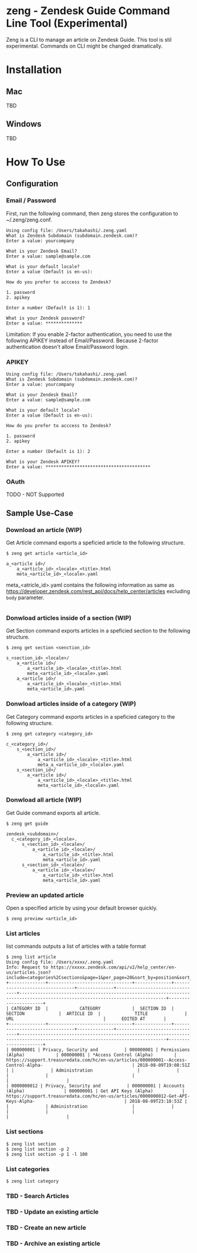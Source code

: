 # zeng - Zendesk Guide Command Line Tool (Experimental)

Zeng is a CLI to manage an article on Zendesk Guide.
This tool is stil experimental. Commands on CLI might be changed dramatically.

# Installation

## Mac

TBD

## Windows

TBD

# How To Use

## Configuration

### Email / Password
First, run the following command, then zeng stores the configuration to ~/.zeng/zeng.conf.

```
Using config file: /Users/takahashi/.zeng.yaml
What is Zendesk Subdomain (subdomain.zendesk.com)?
Enter a value: yourcompany

What is your Zendesk Email?
Enter a value: sample@sample.com

What is your default locale?
Enter a value (Default is en-us):

How do you prefer to acccess to Zendesk?

1. password
2. apikey

Enter a number (Default is 1): 1

What is your Zendesk password?
Enter a value: **************
```

Limitation: If you enable 2-factor authentication, you need to use the following APIKEY instead of Email/Password. Because 2-factor authentication doesn't allow Email/Password login.

### APIKEY

```
Using config file: /Users/takahashi/.zeng.yaml
What is Zendesk Subdomain (subdomain.zendesk.com)?
Enter a value: yourcompany

What is your Zendesk Email?
Enter a value: sample@sample.com

What is your default locale?
Enter a value (Default is en-us):

How do you prefer to acccess to Zendesk?

1. password
2. apikey

Enter a number (Default is 1): 2

What is your Zendesk APIKEY?
Enter a value: ****************************************
```


### OAuth

TODO - NOT Supported

## Sample Use-Case

### Download an article (WIP)

Get Article command exports a speficied article to the following structure.

```
$ zeng get article <article_id>
```

```
a_<article id>/
    a_<article_id>_<locale>_<title>.html
    meta_<article_id>_<locale>.yaml
```

meta_<atricle_id>.yaml contains the following information as same as https://developer.zendesk.com/rest_api/docs/help_center/articles excluding `body` parameter.

```
```

### Donwload articles inside of a section (WIP)

Get Section command exports articles in a speficied section to the following structure.

```
$ zeng get section <senction_id>
```

```
s_<section_id>_<locale>/
    a_<article id>/
        a_<article_id>_<locale>_<title>.html
        meta_<article_id>_<locale>.yaml
    a_<article id>/
        a_<article_id>_<locale>_<title>.html
        meta_<article_id>.yaml
```

### Donwload articles inside of a category (WIP)

Get Category command exports articles in a speficied category to the following structure.

```
$ zeng get category <category_id>
```

```
c_<category_id>/
    s_<section_id>/
        a_<article id>/
            a_<article_id>_<locale>_<title>.html
            meta_a_<article_id>_<locale>.yaml
    s_<section_id>/
        a_<article id>/
            a_<article_id>_<locale>_<title>.html
            meta_<article_id>_<locale>.yaml
```

### Donwload all article (WIP)

Get Guide command exports all article.

```
$ zeng get guide
```

```
zendesk_<subdomain>/
  c_<category_id>_<locale>.
      s_<section_id>_<locale>/
          a_<article id>_<locale>/
              a_<article_id>_<title>.html
              meta_<article_id>.yaml
      s_<section_id>_<locale>/
          a_<article id>_<locale>/
              a_<article_id>_<title>.html
              meta_<article_id>.yaml
```

### Preview an updated article

Open a specified article by using your default browser quickly.

```
$ zeng preview <article_id>
```

### List articles

list commands outputs a list of articles with a table format

```
$ zeng list article
Using config file: /Users/xxxx/.zeng.yaml
Info: Request to https://xxxxx.zendesk.com/api/v2/help_center/en-us/articles.json?include=categories%2Csections&page=1&per_page=20&sort_by=position&sort_order=asc
+--------------+--------------------------------+--------------+--------------------------------+--------------+--------------------------------+------------------------------------------------------------------------------------------------------------------------------+----------------------+
| CATEGORY ID  |            CATEGORY            |  SECTION ID  |            SECTION             |  ARTICLE ID  |             TITLE              |                                                             URL                                  |      EDITED AT       |
+--------------+--------------------------------+--------------+--------------------------------+--------------+--------------------------------+------------------------------------------------------------------------------------------------------------------------------+----------------------+
| 000000001 | Privacy, Security and          | 000000001 | Permissions (Alpha)            | 000000001 | *Access Control (Alpha)        | https://support.treasuredata.com/hc/en-us/articles/000000001--Access-Control-Alpha-                                  | 2018-08-09T19:08:51Z | |              | Administration                 |              |                                |              |                                |                                  |                      |
| 0000000012 | Privacy, Security and          | 000000001 | Accounts (Alpha)               | 000000001 | Get API Keys (Alpha)           | https://support.treasuredata.com/hc/en-us/articles/0000000012-Get-API-Keys-Alpha-                                  | 2018-08-09T23:18:53Z | |              | Administration                 |              |                                |              |                                |                                  |                      |
```

### List sections

```
$ zeng list section
$ zeng list section -p 2
$ zeng list section -p 1 -l 100
```

### List categories

```
$ zeng list category
```

### TBD - Search Articles
### TBD - Update an existing article
### TBD - Create an new article
### TBD - Archive an existing article